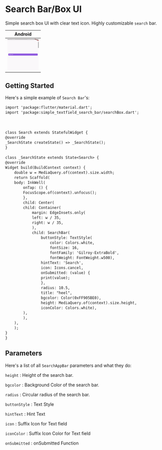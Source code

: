 # Search Bar/Box UI 

Simple search box UI with clear text icon.
Highly customizable `search` bar.


| Android |
| ------------- |
| <img src="searchbar.gif" width="100" height="100">|



## Getting Started

Here's a simple example of `Search Bar`'s:

    import 'package:flutter/material.dart';
    import 'package:simple_textfield_search_bar/searchBox.dart';



    class Search extends StatefulWidget {
    @override
    _SearchState createState() => _SearchState();
    }

    class _SearchState extends State<Search> {
    @override
    Widget build(BuildContext context) {
        double w = MediaQuery.of(context).size.width;
        return Scaffold(
        body: InkWell(
            onTap: () {
            FocusScope.of(context).unfocus();
            },
            child: Center(
            child: Container(
                margin: EdgeInsets.only(
                left: w / 35,
                right: w / 35,
                ),
                child: SearchBar(
                    buttonStyle: TextStyle(
                        color: Colors.white,
                        fontSize: 16,
                        fontFamily: 'Gilroy-ExtraBold',
                        fontWeight: FontWeight.w500),
                    hintText: 'Search',
                    icon: Icons.cancel,
                    onSubmitted: (value) {
                    print(value);
                    },
                    radius: 10.5,
                    title: "heel",
                    bgcolor: Color(0xFF905BE0),
                    height: MediaQuery.of(context).size.height,
                    iconColor: Colors.white),
            ),
            ),
        ),
        );
    }
    }

## Parameters

Here's a list of all `SearchAppBar` parameters and what they do:

`height` : Height of the search bar.

`bgcolor` : Background Color of the search bar.

`radius` : Circular radius of the search bar.

`buttonStyle` : Text Style 

`hintText` : Hint Text

`icon` : Suffix Icon for Text field

`iconColor` : Suffix Icon Color for Text field

`onSubmitted` : onSubmitted Function 








